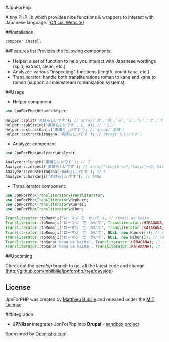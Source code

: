 #JpnForPhp

A tiny PHP lib which provides nice functions & wrappers to interact with Japanese language. [[Official Website](http://mbilbille.github.com/jpnforphp/)]

##Installation
```bash
composer install
```

##Features list
Provides the following components:

- Helper: a set of function to help you interact with Japanese wordings (split, extract, clean, etc.).
- Analyzer: various "inspecting" functions (length, count kana, etc.).
- Transliterator: handle both transliterations roman to kana and kana to roman (support all mainstream romanization systems).

##Usage

- Helper component:

```php
use JpnForPhp\Helper\Helper;

Helper::split('素晴らしいです'); // array('素','晴','ら','し','い','で','す')
Helper::subString('素晴らしいです', 2, 4); // 'らし'
Helper::extractKanji('素晴らしいです'); // array('素晴')
Helper::extractHiragana('素晴らしいです'); // array('らしいです')
```

- Analyzer component

```php
use JpnForPhp\Analyzer\Analyzer;

Analyzer::length('素晴らしいです'); // 7
Analyzer::inspect('素晴らしいです'); // array('length'=>7,'kanji'=>2,'hiragana' =>5,'katakana'=>0)
Analyzer::countHiragana('素晴らしいです'); // 5
Analyzer::hasKanji('素晴らしいです'); // TRUE
```

- Transliterator component:

```php
use JpnForPhp\Transliterator\Transliterator;
use JpnForPhp\Transliterator\Hepburn;
use JpnForPhp\Transliterator\Kunrei;
use JpnForPhp\Transliterator\Nihon;

Transliterator::toRomaji('ローマジ で　かいて'); // rōmaji de kaite
Transliterator::toRomaji('ローマジ　で　かいて', Transliterator::HIRAGANA, new Hepburn()); // ローマジ de kaite
Transliterator::toRomaji('ローマジ　で　かいて', Transliterator::KATAKANA, new Hepburn()); // rōmaji で かいて
Transliterator::toRomaji('ローマジ　で　かいて', NULL, new Kunrei()); // rômazi de kaite
Transliterator::toRomaji('ローマジ　で　かいて', NULL, new Nihon()); // rômazi de kaite
Transliterator::toKana('kana de kaite', Transliterator::HIRAGANA); // かな　で　かいて
Transliterator::toKana('kana de kaite', Transliterator::KATAKANA); // カナ　デ　カイテ
```


##Upcoming

Check out the _develop_ branch to get all the latest code and change (http://github.com/mbilbille/jpnforphp/tree/develop)

## License

JpnForPHP was created by [Matthieu Bilbille](http://github.com/mbilbille) and released under the [MIT License](http://github.com/mbilbille/jpnforphp/blob/master/LICENSE).

##Integration

- **JPNlizer** integrates JpnForPhp into **Drupal** - [sandbox project](http://drupal.org/sandbox/mbilbille/1613510)

Sponsored by [Openjisho.com](http://www.openjisho.com). 

